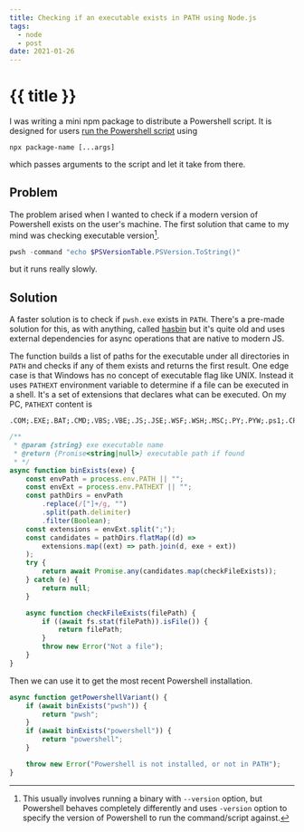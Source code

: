 ```yaml
---
title: Checking if an executable exists in PATH using Node.js
tags:
  - node
  - post
date: 2021-01-26
---
```


# {{ title }}

I was writing a mini npm package to distribute a Powershell script. It is designed for users [run the Powershell script](/posts/running-powershell-script-in-node/) using

```
npx package-name [...args]
``` 

which passes arguments to the script and let it take from there. 

## Problem

The problem arised when I wanted to check if a modern version of Powershell exists on the user's machine.
The first solution that came to my mind was checking executable version[^version].

```powershell
pwsh -command "echo $PSVersionTable.PSVersion.ToString()" 
```

but it runs really slowly.

## Solution

A faster solution is to check if `pwsh.exe` exists in `PATH`. There's a pre-made solution for this, as with anything, called [hasbin](https://github.com/springernature/hasbin) but it's quite old and uses external dependencies for async operations that are native to modern JS.

The function builds a list of paths for the executable under all directories in `PATH` and checks if any of them exists and returns the first result.
One edge case is that Windows has no concept of executable flag like UNIX. Instead it uses `PATHEXT` environment variable to determine if a file can be executed in a shell. It's a set of extensions that declares what can be executed. On my PC, `PATHEXT` content is

```
.COM;.EXE;.BAT;.CMD;.VBS;.VBE;.JS;.JSE;.WSF;.WSH;.MSC;.PY;.PYW;.ps1;.CPL
```


```js
/**
 * @param {string} exe executable name
 * @return {Promise<string|null>} executable path if found
 * */
async function binExists(exe) {
    const envPath = process.env.PATH || "";
    const envExt = process.env.PATHEXT || "";
    const pathDirs = envPath
        .replace(/["]+/g, "")
        .split(path.delimiter)
        .filter(Boolean);
    const extensions = envExt.split(";");
    const candidates = pathDirs.flatMap((d) =>
        extensions.map((ext) => path.join(d, exe + ext))
    );
    try {
        return await Promise.any(candidates.map(checkFileExists));
    } catch (e) {
        return null;
    }

    async function checkFileExists(filePath) {
        if ((await fs.stat(filePath)).isFile()) {
            return filePath;
        }
        throw new Error("Not a file");
    }
}
```

Then we can use it to get the most recent Powershell installation.

```js
async function getPowershellVariant() {
    if (await binExists("pwsh")) {
        return "pwsh";
    }
    if (await binExists("powershell")) {
        return "powershell";
    }

    throw new Error("Powershell is not installed, or not in PATH");
}
```


[^version]: This usually involves running a binary with `--version` option, but Powershell behaves completely differently and uses `-version` option to specify the version of Powershell to run the command/script against.